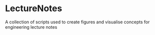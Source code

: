 # LectureNotes
A collection of scripts used to create figures and visualise concepts for engineering lecture notes
